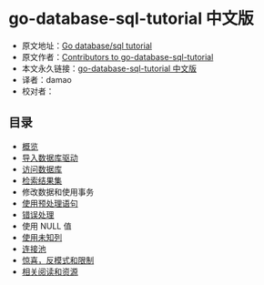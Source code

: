 # go-database-sql-tutorial 中文版

- 原文地址：[Go database/sql tutorial](http://go-database-sql.org/index.html)
- 原文作者：[Contributors to go-database-sql-tutorial](https://github.com/VividCortex/go-database-sql-tutorial/graphs/contributors)
- 本文永久链接：[go-database-sql-tutorial 中文版](https://github.com/simpleowen/go-database-sql-tutorial-cn)
- 译者：damao
- 校对者：

## 目录

- [概览](overview.md)
- [导入数据库驱动](database_driver.md)
- [访问数据库](accessing.md)
- [检索结果集](retrieving.md)
- 修改数据和使用事务
- [使用预处理语句](prepared.md)
- [错误处理](errors.md)
- 使用 NULL 值
- [使用未知列](unknown_columns.md)
- [连接池](connection-pool.md)
- [惊喜，反模式和限制](suprise.md)
- [相关阅读和资源](references.md)

